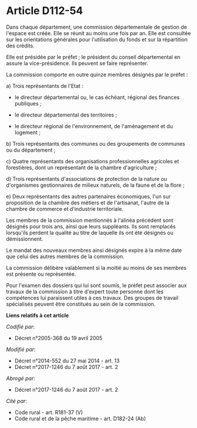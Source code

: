 # Article D112-54

Dans chaque département, une commission départementale de gestion de l'espace est créée. Elle se réunit au moins une fois par
an. Elle est consultée sur les orientations générales pour l'utilisation du fonds et sur la répartition des crédits.

Elle est présidée par le préfet ; le président du conseil départemental en assure la vice-présidence. Ils peuvent se faire
représenter.

La commission comporte en outre quinze membres désignés par le préfet :

a) Trois représentants de l'Etat :

- le directeur départemental ou, le cas échéant, régional des finances publiques ;

- le directeur départemental des territoires ;

- le directeur régional de l'environnement, de l'aménagement et du logement ;

b) Trois représentants des communes ou des groupements de communes ou du département ;

c) Quatre représentants des organisations professionnelles agricoles et forestières, dont un représentant de la chambre
d'agriculture ;

d) Trois représentants d'associations de protection de la nature ou d'organismes gestionnaires de milieux naturels, de la
faune et de la flore ;

e) Deux représentants des autres partenaires économiques, l'un sur proposition de la chambre des métiers et de l'artisanat,
l'autre de la chambre de commerce et d'industrie territoriale.

Les membres de la commission mentionnés à l'alinéa précédent sont désignés pour trois ans, ainsi que leurs suppléants. Ils
sont remplacés lorsqu'ils perdent la qualité au titre de laquelle ils ont été désignés ou démissionnent.

Le mandat des nouveaux membres ainsi désignés expire à la même date que celui des autres membres de la commission.

La commission délibère valablement si la moitié au moins de ses membres est présente ou représentée.

Pour l'examen des dossiers qui lui sont soumis, le préfet peut associer aux travaux de la commission à titre d'expert toute
personne dont les compétences lui paraissent utiles à ces travaux. Des groupes de travail spécialisés peuvent être constitués
au sein de la commission.

**Liens relatifs à cet article**

_Codifié par_:

  - Décret n°2005-368 du 19 avril 2005

_Modifié par_:

  - Décret n°2014-552 du 27 mai 2014 - art. 13
  - Décret n°2017-1246 du 7 août 2017 - art. 2

_Abrogé par_:

  - Décret n°2017-1246 du 7 août 2017 - art. 2

_Cité par_:

  - Code rural - art. R181-37 (V)
  - Code rural et de la pêche maritime - art. D182-24 (Ab)
